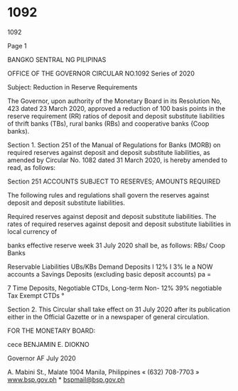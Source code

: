 # 1092

1092

Page 1

BANGKO SENTRAL NG PILIPINAS

OFFICE OF THE GOVERNOR CIRCULAR NO.1092 Series of 2020

Subject: Reduction in Reserve Requirements

The Governor, upon authority of the Monetary Board in its Resolution No, 423 dated 23 March 2020, approved a reduction of 100 basis points in the reserve requirement (RR) ratios of deposit and deposit substitute liabilities of thrift banks (TBs), rural banks (RBs) and cooperative banks {Coop banks).

Section 1. Section 251 of the Manual of Regulations for Banks (MORB) on required reserves against deposit and deposit substitute liabilities, as amended by Circular No. 1082 dated 31 March 2020, is hereby amended to read, as follows:

Section 251 ACCOUNTS SUBJECT TO RESERVES; AMOUNTS REQUIRED

The following rules and regulations shall govern the reserves against deposit and deposit substitute liabilities.

Required reserves against deposit and deposit substitute liabilities. The rates of required reserves against deposit and deposit substitute liabilities in local currency of

banks effective reserve week 31 July 2020 shall be, as follows: RBs/ Coop Banks

Reservable Liabilities UBs/KBs Demand Deposits I 12% I 3% Ie a NOW accounts a Savings Deposits (excluding basic deposit accounts) pa =

7 Time Deposits, Negotiable CTDs, Long-term Non- 12% 39% negotiable Tax Exempt CTDs °

Section 2. This Circular shall take effect on 31 July 2020 after its publication either in the Official Gazette or in a newspaper of general circulation.

FOR THE MONETARY BOARD:

cece BENJAMIN E. DIOKNO

Governor AF July 2020

A. Mabini St., Malate 1004 Manila, Philippines « (632) 708-7703 » www.bsp.gov.ph * bspmail@bsp.gov.ph